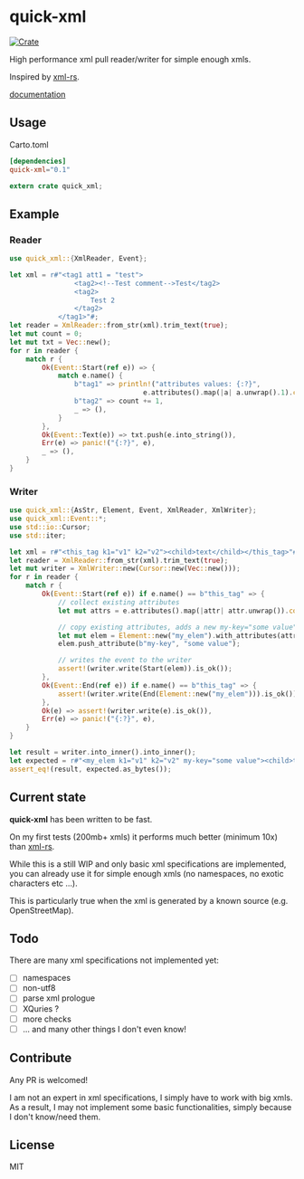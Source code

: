 # quick-xml

[![Crate](http://meritbadge.herokuapp.com/quick-xml)](https://crates.io/crates/quick-xml)

High performance xml pull reader/writer for simple enough xmls.

Inspired by [xml-rs](https://github.com/netvl/xml-rs).

[documentation](http://tafia.github.io/quick-xml/quick_xml/index.html)

## Usage

Carto.toml
```toml
[dependencies]
quick-xml="0.1"
```

``` rust
extern crate quick_xml;
```

## Example

### Reader

```rust
use quick_xml::{XmlReader, Event};

let xml = r#"<tag1 att1 = "test">
                <tag2><!--Test comment-->Test</tag2>
                <tag2>
                    Test 2
                </tag2>
            </tag1>"#;
let reader = XmlReader::from_str(xml).trim_text(true);
let mut count = 0;
let mut txt = Vec::new();
for r in reader {
    match r {
        Ok(Event::Start(ref e)) => {
            match e.name() {
                b"tag1" => println!("attributes values: {:?}", 
                                 e.attributes().map(|a| a.unwrap().1).collect::<Vec<_>>()),
                b"tag2" => count += 1,
                _ => (),
            }
        },
        Ok(Event::Text(e)) => txt.push(e.into_string()),
        Err(e) => panic!("{:?}", e),
        _ => (),
    }
}
```

### Writer

```rust
use quick_xml::{AsStr, Element, Event, XmlReader, XmlWriter};
use quick_xml::Event::*;
use std::io::Cursor;
use std::iter;

let xml = r#"<this_tag k1="v1" k2="v2"><child>text</child></this_tag>"#;
let reader = XmlReader::from_str(xml).trim_text(true);
let mut writer = XmlWriter::new(Cursor::new(Vec::new()));
for r in reader {
    match r {
        Ok(Event::Start(ref e)) if e.name() == b"this_tag" => {
            // collect existing attributes
            let mut attrs = e.attributes().map(|attr| attr.unwrap()).collect::<Vec<_>>();

            // copy existing attributes, adds a new my-key="some value" attribute
            let mut elem = Element::new("my_elem").with_attributes(attrs);
            elem.push_attribute(b"my-key", "some value");

            // writes the event to the writer
            assert!(writer.write(Start(elem)).is_ok());
        },
        Ok(Event::End(ref e)) if e.name() == b"this_tag" => {
            assert!(writer.write(End(Element::new("my_elem"))).is_ok());
        },
        Ok(e) => assert!(writer.write(e).is_ok()),
        Err(e) => panic!("{:?}", e),
    }
}

let result = writer.into_inner().into_inner();
let expected = r#"<my_elem k1="v1" k2="v2" my-key="some value"><child>text</child></my_elem>"#;
assert_eq!(result, expected.as_bytes());
```

## Current state

**quick-xml** has been written to be fast.

On my first tests (200mb+ xmls) it performs much better (minimum 10x)
 than [xml-rs](https://github.com/netvl/xml-rs).

While this is a still WIP and only basic xml specifications are implemented, 
you can already use it for simple enough xmls (no namespaces, no exotic 
characters etc ...).

This is particularly true when the xml is generated by a known source (e.g. OpenStreetMap).

## Todo

There are many xml specifications not implemented yet:
- [ ] namespaces
- [ ] non-utf8
- [ ] parse xml prologue
- [ ] XQuries ?
- [ ] more checks
- [ ] ... and many other things I don't even know!

## Contribute

Any PR is welcomed!

I am not an expert in xml specifications, I simply have to work with big xmls. As a result, 
I may not implement some basic functionalities, simply because I don't know/need them.

## License

MIT
